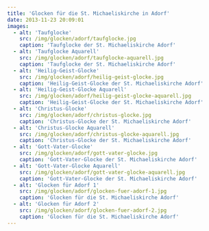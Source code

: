 ```yaml
---
title: 'Glocken für die St. Michaeliskirche in Adorf'
date: 2013-11-23 20:09:01
images:
  - alt: 'Taufglocke'
    src: /img/glocken/adorf/taufglocke.jpg
    caption: 'Taufglocke der St. Michaeliskirche Adorf'
  - alt: 'Taufglocke Aquarell'
    src: /img/glocken/adorf/taufglocke-aquarell.jpg
    caption: 'Taufglocke der St. Michaeliskirche Adorf'
  - alt: 'Heilig-Geist-Glocke'
    src: /img/glocken/adorf/heilig-geist-glocke.jpg
    caption: 'Heilig-Geist-Glocke der St. Michaeliskirche Adorf'
  - alt: 'Heilig-Geist-Glocke Aquarell'
    src: /img/glocken/adorf/heilig-geist-glocke-aquarell.jpg
    caption: 'Heilig-Geist-Glocke der St. Michaeliskirche Adorf'
  - alt: 'Christus-Glocke'
    src: /img/glocken/adorf/christus-glocke.jpg
    caption: 'Christus-Glocke der St. Michaeliskirche Adorf'
  - alt: 'Christus-Glocke Aquarell'
    src: /img/glocken/adorf/christus-glocke-aquarell.jpg
    caption: 'Christus-Glocke der St. Michaeliskirche Adorf'
  - alt: 'Gott-Vater-Glocke'
    src: /img/glocken/adorf/gott-vater-glocke.jpg
    caption: 'Gott-Vater-Glocke der St. Michaeliskirche Adorf'
  - alt: 'Gott-Vater-Glocke Aquarell'
    src: /img/glocken/adorf/gott-vater-glocke-aquarell.jpg
    caption: 'Gott-Vater-Glocke der St. Michaeliskirche Adorf'
  - alt: 'Glocken für Adorf 1'
    src: /img/glocken/adorf/glocken-fuer-adorf-1.jpg
    caption: 'Glocken für die St. Michaeliskirche Adorf'
  - alt: 'Glocken für Adorf 2'
    src: /img/glocken/adorf/glocken-fuer-adorf-2.jpg
    caption: 'Glocken für die St. Michaeliskirche Adorf'
---
```

